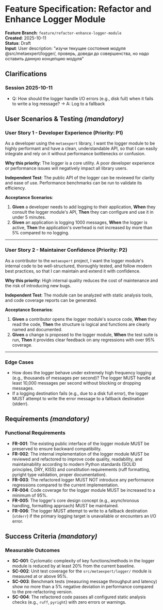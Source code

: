 # Feature Specification: Refactor and Enhance Logger Module

**Feature Branch**: `feature/refactor-enhance-logger-module`  
**Created**: 2025-10-11  
**Status**: Draft  
**Input**: User description: "изучи текущее состояния модуля @src/metaexpert/logger/, проверь, доведи до совершенства, но надо оставить данную концепцию модуля"

## Clarifications

### Session 2025-10-11
- Q: How should the logger handle I/O errors (e.g., disk full) when it fails to write a log message? → A: Log to a fallback

## User Scenarios & Testing *(mandatory)*

### User Story 1 - Developer Experience (Priority: P1)

As a developer using the `metaexpert` library, I want the logger module to be highly performant and have a clean, understandable API, so that I can easily integrate and rely on it without performance bottlenecks or confusion.

**Why this priority**: The logger is a core utility. A poor developer experience or performance issues will negatively impact all library users.

**Independent Test**: The public API of the logger can be reviewed for clarity and ease of use. Performance benchmarks can be run to validate its efficiency.

**Acceptance Scenarios**:

1. **Given** a developer needs to add logging to their application, **When** they consult the logger module's API, **Then** they can configure and use it in under 5 minutes.
2. **Given** an application is logging 1000 messages, **When** the logger is active, **Then** the application's overhead is not increased by more than 5% compared to no logging.

---

### User Story 2 - Maintainer Confidence (Priority: P2)

As a contributor to the `metaexpert` project, I want the logger module's internal code to be well-structured, thoroughly tested, and follow modern best practices, so that I can maintain and extend it with confidence.

**Why this priority**: High internal quality reduces the cost of maintenance and the risk of introducing new bugs.

**Independent Test**: The module can be analyzed with static analysis tools, and code coverage reports can be generated.

**Acceptance Scenarios**:

1. **Given** a contributor opens the logger module's source code, **When** they read the code, **Then** the structure is logical and functions are clearly named and documented.
2. **Given** a change is proposed to the logger module, **When** the test suite is run, **Then** it provides clear feedback on any regressions with over 95% coverage.

---

### Edge Cases

- How does the logger behave under extremely high frequency logging (e.g., thousands of messages per second)? The logger MUST handle at least 10,000 messages per second without blocking or dropping messages.
- If a logging destination fails (e.g., due to a disk full error), the logger MUST attempt to write the error message to a fallback destination (stderr).

## Requirements *(mandatory)*

### Functional Requirements

- **FR-001**: The existing public interface of the logger module MUST be preserved to ensure backward compatibility.
- **FR-002**: The internal implementation of the logger module MUST be reviewed and refactored to improve code quality, readability, and maintainability according to modern Python standards (SOLID principles, DRY, KISS) and constitution requirements (ruff formatting, pyright type validation, proper documentation).
- **FR-003**: The refactored logger MUST NOT introduce any performance regressions compared to the current implementation.
- **FR-004**: Code coverage for the logger module MUST be increased to a minimum of 95%.
- **FR-005**: The logger's core design concept (e.g., asynchronous handling, formatting approach) MUST be maintained.
- **FR-006**: The logger MUST attempt to write to a fallback destination (`stderr`) if the primary logging target is unavailable or encounters an I/O error.

## Success Criteria *(mandatory)*

### Measurable Outcomes

- **SC-001**: Cyclomatic complexity of key functions/methods in the logger module is reduced by at least 20% from the current baseline.
- **SC-002**: Unit test coverage for the `src/metaexpert/logger/` module is measured at or above 95%.
- **SC-003**: Benchmark tests (measuring message throughput and latency) show no more than a 5% negative deviation in performance compared to the pre-refactoring version.
- **SC-004**: The refactored code passes all configured static analysis checks (e.g., `ruff`, `pyright`) with zero errors or warnings.
